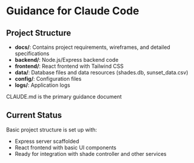 # Guidance for Claude Code

## Project Structure
- **docs/**: Contains project requirements, wireframes, and detailed specifications
- **backend/**: Node.js/Express backend code
- **frontend/**: React frontend with Tailwind CSS
- **data/**: Database files and data resources (shades.db, sunset_data.csv)
- **config/**: Configuration files
- **logs/**: Application logs

CLAUDE.md is the primary guidance document

## Current Status
Basic project structure is set up with:
- Express server scaffolded
- React frontend with basic UI components
- Ready for integration with shade controller and other services
